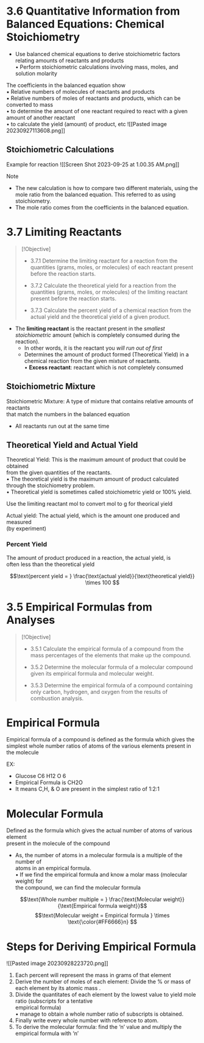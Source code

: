 # 3.6 Quantitative Information from Balanced Equations: Chemical Stoichiometry

- Use balanced chemical equations to derive stoichiometric factors relating amounts of reactants and products  
• Perform stoichiometric calculations involving mass, moles, and solution molarity

The coefficients in the balanced equation show  
▪ Relative numbers of molecules of reactants and products  
▪ Relative numbers of moles of reactants and products, which can be converted to mass  
	• to determine the amount of one reactant required to react with a given amount of another reactant  
	• to calculate the yield (amount) of product, etc
![[Pasted image 20230927113608.png]]

## Stoichiometric Calculations

Example for reaction
![[Screen Shot 2023-09-25 at 1.00.35 AM.png]]

> [!NOTE]
> - The new calculation is how to compare two different materials, using the mole ratio from the balanced equation. This referred to as using stoichiometry.  
>- The mole ratio comes from the coefficients in the balanced equation.


# 3.7 Limiting Reactants

> [!Objective]
> - 3.7.1 Determine the limiting reactant for a reaction from the quantities (grams, moles, or molecules) of each reactant present before the reaction starts.
>     
> - 3.7.2 Calculate the theoretical yield for a reaction from the quantities (grams, moles, or molecules) of the limiting reactant present before the reaction starts.
>     
> - 3.7.3 Calculate the percent yield of a chemical reaction from the actual yield and the theoretical yield of a given product.
> 

- The **limiting reactant** is the reactant present in the _smallest stoichiometric_ amount  (which is completely consumed during the reaction).  
	- In other words, it is the reactant you _will run out of first_  
	- Determines the amount of product formed (Theoretical Yield) in a chemical reaction from the given mixture of reactants.  
• **Excess reactant**: reactant which is not completely consumed

## Stoichiometric Mixture

Stoichiometric Mixture: A type of mixture that contains relative amounts of reactants  
that match the numbers in the balanced equation
- All reactants run out at the same time

## Theoretical Yield and Actual Yield

Theoretical Yield: This is the maximum amount of product that could be obtained  
from the given quantities of the reactants.  
	• The theoretical yield is the maximum amount of product calculated  
	through the stoichiometry problem.  
	• Theoretical yield is sometimes called stoichiometric yield or 100% yield. 
	 
Use the limiting reactant mol to convert mol to g for theorical yield

Actual yield: The actual yield, which is the amount one produced and measured  
(by experiment)

### Percent Yield
The amount of product produced in a reaction, the actual yield, is  
often less than the theoretical yield

$$\text{percent yield = } \frac{\text{actual yield}}{\text{theoretical yield}} \times 100 $$
# 3.5 Empirical Formulas from Analyses

> [!Objective]
> - 3.5.1 Calculate the empirical formula of a compound from the mass percentages of the elements that make up the compound.
>     
> - 3.5.2 Determine the molecular formula of a molecular compound given its empirical formula and molecular weight.
>     
> - 3.5.3 Determine the empirical formula of a compound containing only carbon, hydrogen, and oxygen from the results of combustion analysis.

# Empirical Formula  
Empirical formula of a compound is defined as the formula which gives the  
simplest whole number ratios of atoms of the various elements present in  
the molecule

EX: 
- Glucose C6 H12 O 6  
- Empirical Formula is CH2O  
- It means C,H, & O are present in the simplest ratio of 1:2:1

# Molecular Formula  
Defined as the formula which gives the actual number of atoms of various element  
present in the molecule of the compound

- As, the number of atoms in a molecular formula is a multiple of the number of  
atoms in an empirical formula.  
• If we find the empirical formula and know a molar mass (molecular weight) for  
the compound, we can find the molecular formula

$$\text{Whole number multiple = } \frac{\text{Molecular weight}}{\text{Empirical formula weight}}$$
$$\text{Molecular weight = Empirical formula } \times \text{\color{#FF6666}n} $$
# Steps for Deriving Empirical Formula

![[Pasted image 20230928223720.png]]

1. Each percent will represent the mass in grams of that element  
2. Derive the number of moles of each element: Divide the % or mass of each element by its atomic mass .  
3. Divide the quantitates of each element by the lowest value to yield mole ratio (subscripts for a tentative  
empirical formula)  
	• manage to obtain a whole number ratio of subscripts is obtained.  
4. Finally write every whole number with reference to atom.  
5. To derive the molecular formula: find the ‘n’ value and multiply the empirical formula with ‘n’